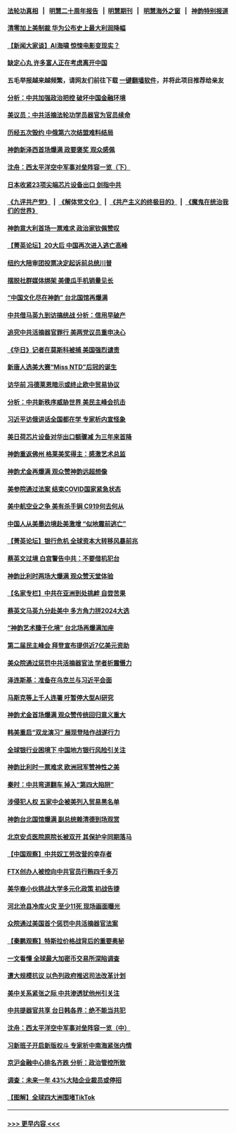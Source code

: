 #### [法轮功真相](https://github.com/gfw-breaker/truth/blob/master/README.md?t=0) &nbsp;&nbsp;|&nbsp;&nbsp; [明慧二十周年报告](https://github.com/gfw-breaker/mh-reports/blob/master/README.md?t=0) &nbsp;&nbsp;|&nbsp;&nbsp;[明慧期刊](https://github.com/gfw-breaker/mh-qikan) &nbsp;&nbsp;|&nbsp;&nbsp; [明慧海外之窗](https://github.com/gfw-breaker/mh-news/blob/master/README.md?t=0) &nbsp;&nbsp;|&nbsp;&nbsp; [神韵特别报道](https://github.com/gfw-breaker/mh-news/blob/master/shenyun.md?t=0)
#### [清零加上美制裁 华为公布史上最大利润降幅](../pages/nf4514/n13962567.md?t=04010643) 
#### [【新闻大家谈】AI海啸 惊悚电影变现实？](../pages/nf4514/n13962631.md?t=04010643) 
#### [缺定心丸 许多富人正在考虑离开中国](../pages/nf4514/n13962259.md?t=04010643) 
#### 五毛举报越来越频繁，请网友们前往下载 [一键翻墙软件](https://github.com/gfw-breaker/ssr-accounts)，并将此项目推荐给亲友
#### [分析：中共加强政治把控 破坏中国金融环境](../pages/nf4514/n13962430.md?t=04010643) 
#### [美议员：中共活摘法轮功学员器官为官员续命](../pages/nf4514/n13961550.md?t=04010643) 
#### [历经五次毁约 中俄第六次结盟难料结局](../pages/nf4514/n13962374.md?t=04010643) 
#### [神韵新泽西首场爆满 政要褒奖 观众感佩](../pages/nf4514/n13962349.md?t=04010643) 
#### [沈舟：西太平洋空中军事对垒阵容一览（下）](../pages/nf4514/n13961983.md?t=04010643) 
#### [日本收紧23项尖端芯片设备出口 剑指中共](../pages/nf4514/n13962197.md?t=04010643) 
#### [《九评共产党》](https://github.com/begood0513/9ping.md/blob/master/README.md) &nbsp;|&nbsp; [《解体党文化》](../../../../jtdwh.md/blob/master/README.md)  &nbsp;|&nbsp; [《共产主义的终极目的》](../../../../gczydzjmd.md/blob/master/README.md) &nbsp;|&nbsp; [《魔鬼在统治我们的世界》](../../../../mgztzwmdsj.md/blob/master/README.md) 
#### [神韵意大利首场一票难求 政治家钦佩赞叹](../pages/nf4514/n13962338.md?t=04010643) 
#### [【菁英论坛】20大后 中国再次进入逃亡高峰](../pages/nf4514/n13961968.md?t=04010643) 
#### [纽约大陪审团投票决定起诉前总统川普](../pages/nf4514/n13962120.md?t=04010643) 
#### [摆脱社群媒体绑架 美傻瓜手机销量见长](../pages/nf4514/n13961946.md?t=04010643) 
#### [“中国文化尽在神韵” 台北国馆再爆满](../pages/nf4514/n13962036.md?t=04010643) 
#### [中共借马英九到访搞统战 分析：信用早破产](../pages/nf4514/n13961818.md?t=04010643) 
#### [追究中共活摘器官罪行 美两党议员重申决心](../pages/nf4514/n13961970.md?t=04010643) 
#### [《华日》记者在莫斯科被捕 美国强烈谴责](../pages/nf4514/n13961716.md?t=04010643) 
#### [新唐人选美大赛“Miss NTD”后冠的诞生](../pages/nf4514/n13961398.md?t=04010643) 
#### [访华前 冯德莱恩暗示或终止欧中贸易协议](../pages/nf4514/n13961894.md?t=04010643) 
#### [分析：中共新秩序威胁世界 美民主峰会抗击](../pages/nf4514/n13960486.md?t=04010643) 
#### [习近平访俄讲话全国都在学 专家析内宣怪象](../pages/nf4514/n13961836.md?t=04010643) 
#### [美日荷芯片设备对华出口额骤减 为三年来首降](../pages/nf4514/n13961715.md?t=04010643) 
#### [神韵重返佛州 格莱美奖得主：感激艺术总监](../pages/nf4514/n13961613.md?t=04010643) 
#### [神韵尤金再爆满 观众赞神韵远超想像](../pages/nf4514/n13961452.md?t=04010643) 
#### [美参院通过法案 结束COVID国家紧急状态](../pages/nf4514/n13961529.md?t=04010643) 
#### [美中航空业之争 美有杀手锏 C919何去何从](../pages/nf4514/n13960616.md?t=04010643) 
#### [中国人从美墨边境赴美激增 “似地震前逃亡”](../pages/nf4514/n13961224.md?t=04010643) 
#### [【菁英论坛】银行危机 全球资本大转移风暴前兆](../pages/nf4514/n13961252.md?t=04010643) 
#### [蔡英文过境 白宫警告中共：不要借机犯台](../pages/nf4514/n13961220.md?t=04010643) 
#### [神韵比利时两场大爆满 观众赞天堂体验](../pages/nf4514/n13961222.md?t=04010643) 
#### [【名家专栏】中共在亚洲到处挑衅 自尝苦果](../pages/nf4514/n13959731.md?t=04010643) 
#### [蔡英文马英九分赴美中 多方角力拼2024大选](../pages/nf4514/n13961148.md?t=04010643) 
#### [“神韵艺术臻于化境” 台北场再爆满加座](../pages/nf4514/n13961192.md?t=04010643) 
#### [第二届民主峰会 拜登宣布提供近7亿美元资助](../pages/nf4514/n13961125.md?t=04010643) 
#### [美众院通过惩罚中共活摘器官法 学者析震慑力](../pages/nf4514/n13961128.md?t=04010643) 
#### [泽连斯基：准备在乌克兰与习近平会面](../pages/nf4514/n13960996.md?t=04010643) 
#### [马斯克等上千人连署 吁暂停大型AI研究](../pages/nf4514/n13960915.md?t=04010643) 
#### [神韵尤金首场爆满 观众赞传统回归意义重大](../pages/nf4514/n13961015.md?t=04010643) 
#### [韩美重启“双龙演习” 展现登陆作战遂行力](../pages/nf4514/n13960651.md?t=04010643) 
#### [全球银行业困境下 中国地方银行风险引关注](../pages/nf4514/n13960768.md?t=04010643) 
#### [神韵比利时一票难求 欧洲冠军赞神性之美](../pages/nf4514/n13960758.md?t=04010643) 
#### [秦时：中共弯道翻车 掉入“第四大陷阱”](../pages/nf4514/n13960568.md?t=04010643) 
#### [涉侵犯人权 五家中企被美列入贸易黑名单](../pages/nf4514/n13960595.md?t=04010643) 
#### [神韵台北国馆爆满 副总统赖清德到场观赏](../pages/nf4514/n13960563.md?t=04010643) 
#### [北京安贞医院原院长被双开 其保护伞同期落马](../pages/nf4514/n13960485.md?t=04010643) 
#### [【中国观察】中共奴工劳改营的幸存者](../pages/nf4514/n13959529.md?t=04010643) 
#### [FTX创办人被控向中共官员行贿四千多万](../pages/nf4514/n13960411.md?t=04010643) 
#### [美华裔小伙挑战大学多元化政策 初战告捷](../pages/nf4514/n13960070.md?t=04010643) 
#### [河北沧县冷库火灾 至少11死 现场画面曝光](../pages/nf4514/n13960261.md?t=04010643) 
#### [众院通过美国首个惩罚中共活摘器官法案](../pages/nf4514/n13960023.md?t=04010643) 
#### [【秦鹏观察】特斯拉价格战背后的重要奥秘](../pages/nf4514/n13959896.md?t=04010643) 
#### [一文看懂 全球最大加密币交易所深陷调查](../pages/nf4514/n13959821.md?t=04010643) 
#### [遭大规模抗议 以色列政府推迟司法改革计划](../pages/nf4514/n13959607.md?t=04010643) 
#### [美中关系紧张之际 中共渗透犹他州引关注](../pages/nf4514/n13959687.md?t=04010643) 
#### [中共提器官共享 台日韩各界：绝不能当共犯](../pages/nf4514/n13959694.md?t=04010643) 
#### [沈舟：西太平洋空中军事对垒阵容一览（中）](../pages/nf4514/n13959099.md?t=04010643) 
#### [习新班子开启新版权斗 专家析中南海紧张内情](../pages/nf4514/n13959588.md?t=04010643) 
#### [京沪金融中心排名齐跌 分析：政治管控所致](../pages/nf4514/n13959812.md?t=04010643) 
#### [调查：未来一年 43%大陆企业裁员或停招](../pages/nf4514/n13959534.md?t=04010643) 
#### [【图解】全球四大洲围堵TikTok](../pages/nf4514/n13959789.md?t=04010643) 

----
#### [ >>> 更早内容 <<< ](../indexes/nf4514-earlier.md)
